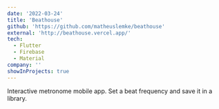 ```yaml
---
date: '2022-03-24'
title: 'Beathouse'
github: 'https://github.com/matheuslemke/beathouse'
external: 'http://beathouse.vercel.app/'
tech:
  - Flutter
  - Firebase
  - Material
company: ''
showInProjects: true
---
```


Interactive metronome mobile app. Set a beat frequency and save it in a library.
